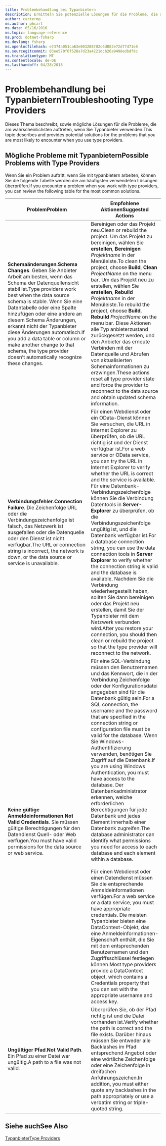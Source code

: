 ```yaml
---
title: Problembehandlung bei Typanbietern
description: Ermitteln Sie potenzielle Lösungen für die Probleme, die am wahrscheinlichsten auftreten, wenn Sie in F#-Typanbieter verwenden.
author: cartermp
ms.author: phcart
ms.date: 05/16/2016
ms.topic: language-reference
ms.prod: dotnet-fsharp
ms.devlang: fsharp
ms.openlocfilehash: e7374a051ca63e003288702c6d882e72d77d71e8
ms.sourcegitcommit: 03ee570f6f528a7d23a4221dcb26a9498edbdf8c
ms.translationtype: MT
ms.contentlocale: de-DE
ms.lasthandoff: 04/28/2018
---
```

# <a name="troubleshooting-type-providers"></a><span data-ttu-id="2537d-103">Problembehandlung bei Typanbietern</span><span class="sxs-lookup"><span data-stu-id="2537d-103">Troubleshooting Type Providers</span></span>

<span data-ttu-id="2537d-104">Dieses Thema beschreibt, sowie mögliche Lösungen für die Probleme, die am wahrscheinlichsten auftreten, wenn Sie Typanbieter verwenden.</span><span class="sxs-lookup"><span data-stu-id="2537d-104">This topic describes and provides potential solutions for the problems that you are most likely to encounter when you use type providers.</span></span>


## <a name="possible-problems-with-type-providers"></a><span data-ttu-id="2537d-105">Mögliche Probleme mit Typanbietern</span><span class="sxs-lookup"><span data-stu-id="2537d-105">Possible Problems with Type Providers</span></span>
<span data-ttu-id="2537d-106">Wenn Sie ein Problem auftritt, wenn Sie mit typanbietern arbeiten, können Sie die folgende Tabelle werden die am häufigsten verwendeten Lösungen überprüfen.</span><span class="sxs-lookup"><span data-stu-id="2537d-106">If you encounter a problem when you work with type providers, you can review the following table for the most common solutions.</span></span>



|<span data-ttu-id="2537d-107">Problem</span><span class="sxs-lookup"><span data-stu-id="2537d-107">Problem</span></span>|<span data-ttu-id="2537d-108">Empfohlene Aktionen</span><span class="sxs-lookup"><span data-stu-id="2537d-108">Suggested Actions</span></span>|
|-------|-----------------|
|<span data-ttu-id="2537d-109">**Schemaänderungen**.</span><span class="sxs-lookup"><span data-stu-id="2537d-109">**Schema Changes**.</span></span> <span data-ttu-id="2537d-110">Geben Sie Anbieter Arbeit am besten, wenn das Schema der Datenquellensicht stabil ist.</span><span class="sxs-lookup"><span data-stu-id="2537d-110">Type providers work best  when the data source schema is stable.</span></span> <span data-ttu-id="2537d-111">Wenn Sie eine Datentabelle oder eine Spalte hinzufügen oder eine andere an diesem Schema Änderungen, erkannt nicht der Typanbieter diese Änderungen automatisch.</span><span class="sxs-lookup"><span data-stu-id="2537d-111">If you add a data table or column or make another change to that schema, the type provider doesn’t automatically recognize these changes.</span></span>|<span data-ttu-id="2537d-112">Bereinigen oder das Projekt neu.</span><span class="sxs-lookup"><span data-stu-id="2537d-112">Clean or rebuild the project.</span></span> <span data-ttu-id="2537d-113">Um das Projekt zu bereinigen, wählen Sie **erstellen**, **Bereinigen** *Projektname* in der Menüleiste.</span><span class="sxs-lookup"><span data-stu-id="2537d-113">To clean the project, choose **Build**, **Clean** *ProjectName* on the menu bar.</span></span> <span data-ttu-id="2537d-114">Um das Projekt neu zu erstellen, wählen Sie **erstellen**, **Rebuild** *Projektname* in der Menüleiste.</span><span class="sxs-lookup"><span data-stu-id="2537d-114">To rebuild the project, choose **Build**, **Rebuild** *ProjectName* on the menu bar.</span></span> <span data-ttu-id="2537d-115">Diese Aktionen alle Typ anbieterzustand zurückgesetzt werden, und den Anbieter das erneute Verbinden mit der Datenquelle und Abrufen von aktualisierten Schemainformationen zu erzwingen.</span><span class="sxs-lookup"><span data-stu-id="2537d-115">These actions reset all type provider state and force the provider to reconnect to the data source and obtain updated schema information.</span></span>|
|<span data-ttu-id="2537d-116">**Verbindungsfehler**.</span><span class="sxs-lookup"><span data-stu-id="2537d-116">**Connection Failure**.</span></span> <span data-ttu-id="2537d-117">Die Zeichenfolge URL oder die Verbindungszeichenfolge ist falsch, das Netzwerk ist ausgefallen oder die Datenquelle oder den Dienst ist nicht verfügbar.</span><span class="sxs-lookup"><span data-stu-id="2537d-117">The URL or connection string is incorrect, the network is down, or the data source or service is unavailable.</span></span>|<span data-ttu-id="2537d-118">Für einen Webdienst oder ein OData-Dienst können Sie versuchen, die URL in Internet Explorer zu überprüfen, ob die URL richtig ist und der Dienst verfügbar ist.</span><span class="sxs-lookup"><span data-stu-id="2537d-118">For a web service or OData service, you can try the URL in Internet Explorer to verify whether the URL is correct and the service is available.</span></span> <span data-ttu-id="2537d-119">Für eine Datenbank-Verbindungszeichenfolge können Sie die Verbindung Datentools in **Server-Explorer** zu überprüfen, ob die Verbindungszeichenfolge ungültig ist, und die Datenbank verfügbar ist.</span><span class="sxs-lookup"><span data-stu-id="2537d-119">For a database connection string, you can use the data connection tools in **Server Explorer** to verify whether the connection string is valid and the database is available.</span></span> <span data-ttu-id="2537d-120">Nachdem Sie die Verbindung wiederhergestellt haben, sollten Sie dann bereinigen oder das Projekt neu erstellen, damit Sie der Typanbieter mit dem Netzwerk verbunden wird.</span><span class="sxs-lookup"><span data-stu-id="2537d-120">After you restore your connection, you should then clean or rebuild the project so that the type provider will reconnect to the network.</span></span>|
|<span data-ttu-id="2537d-121">**Keine gültige Anmeldeinformationen**.</span><span class="sxs-lookup"><span data-stu-id="2537d-121">**Not Valid Credentials**.</span></span> <span data-ttu-id="2537d-122">Sie müssen gültige Berechtigungen für den Datendienst Quell- oder Web verfügen.</span><span class="sxs-lookup"><span data-stu-id="2537d-122">You must have valid permissions for the data source or web service.</span></span>|<span data-ttu-id="2537d-123">Für eine SQL-Verbindung müssen den Benutzernamen und das Kennwort, die in der Verbindung Zeichenfolge oder der Konfigurationsdatei angegeben sind für die Datenbank gültig sein.</span><span class="sxs-lookup"><span data-stu-id="2537d-123">For a SQL connection, the username and the password that are specified in the connection string or configuration file must be valid for the database.</span></span> <span data-ttu-id="2537d-124">Wenn Sie Windows-Authentifizierung verwenden, benötigen Sie Zugriff auf die Datenbank.</span><span class="sxs-lookup"><span data-stu-id="2537d-124">If you are using Windows Authentication, you must have access to the database.</span></span> <span data-ttu-id="2537d-125">Der Datenbankadministrator erkennen, welche erforderlichen Berechtigungen für jede Datenbank und jedes Element innerhalb einer Datenbank zugreifen.</span><span class="sxs-lookup"><span data-stu-id="2537d-125">The database administrator can identify what permissions you need for access to each database and each element within a database.</span></span><br /><br /><span data-ttu-id="2537d-126">Für einen Webdienst oder einen Datendienst müssen Sie die entsprechende Anmeldeinformationen verfügen.</span><span class="sxs-lookup"><span data-stu-id="2537d-126">For a web service or a data service, you must have appropriate credentials.</span></span> <span data-ttu-id="2537d-127">Die meisten Typanbieter bieten eine DataContext-Objekt, das eine Anmeldeinformationen-Eigenschaft enthält, die Sie mit dem entsprechenden Benutzernamen und den Zugriffsschlüssel festlegen können.</span><span class="sxs-lookup"><span data-stu-id="2537d-127">Most type providers provide a DataContext object, which contains a Credentials property that you can set with the appropriate username and access key.</span></span>|
|<span data-ttu-id="2537d-128">**Ungültiger Pfad**.</span><span class="sxs-lookup"><span data-stu-id="2537d-128">**Not Valid Path**.</span></span> <span data-ttu-id="2537d-129">Ein Pfad zu einer Datei war ungültig.</span><span class="sxs-lookup"><span data-stu-id="2537d-129">A path to a file was not valid.</span></span>|<span data-ttu-id="2537d-130">Überprüfen Sie, ob der Pfad richtig ist und die Datei vorhanden ist.</span><span class="sxs-lookup"><span data-stu-id="2537d-130">Verify whether the path is correct and the file exists.</span></span> <span data-ttu-id="2537d-131">Darüber hinaus müssen Sie entweder alle Backlashes im Pfad entsprechend Angebot oder eine wörtliche Zeichenfolge oder eine Zeichenfolge in dreifachen Anführungszeichen.</span><span class="sxs-lookup"><span data-stu-id="2537d-131">In addition, you must either quote any backlashes in the path appropriately or use a verbatim string or triple-quoted string.</span></span>|

## <a name="see-also"></a><span data-ttu-id="2537d-132">Siehe auch</span><span class="sxs-lookup"><span data-stu-id="2537d-132">See Also</span></span>
[<span data-ttu-id="2537d-133">Typanbieter</span><span class="sxs-lookup"><span data-stu-id="2537d-133">Type Providers</span></span>](index.md)
